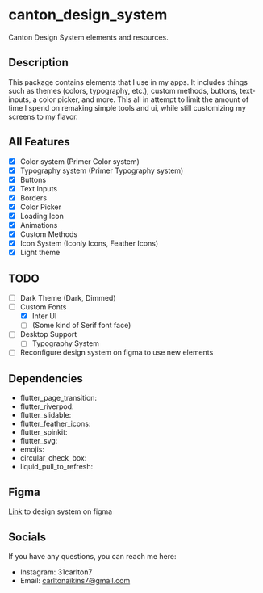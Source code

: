 # canton_design_system

Canton Design System elements and resources.

## Description
This package contains elements that I use in my apps. It includes things such as themes (colors, typography, etc.), custom methods, buttons, text-inputs, a color picker, and more. This all in attempt to limit the amount of time I spend on remaking simple tools and ui, while still customizing my screens to my flavor.

## All Features
- [X] Color system (Primer Color system)
- [X] Typography system (Primer Typography system)
- [X] Buttons
- [X] Text Inputs
- [X] Borders
- [X] Color Picker
- [X] Loading Icon
- [X] Animations
- [X] Custom Methods
- [X] Icon System (Iconly Icons, Feather Icons)
- [X] Light theme

## TODO
- [ ] Dark Theme (Dark, Dimmed)
- [ ] Custom Fonts
    - [X] Inter UI
    - [ ] (Some kind of Serif font face)
- [ ] Desktop Support
    - [ ] Typography System
- [ ] Reconfigure design system on figma to use new elements

## Dependencies
- flutter_page_transition: 
- flutter_riverpod:
- flutter_slidable:
- flutter_feather_icons:
- flutter_spinkit:
- flutter_svg:
- emojis:
- circular_check_box:
- liquid_pull_to_refresh:

## Figma
[Link](https://www.figma.com/file/CNpY1mP3jfeAUPW3Dhf3l5/Canton-Design-System?node-id=0%3A1) to design system on figma

## Socials
If you have any questions, you can reach me here:

- Instagram: 31carlton7
- Email: carltonaikins7@gmail.com
